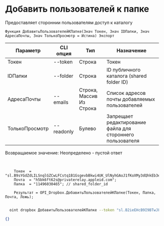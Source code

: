﻿---
sidebar_position: 4
---

# Добавить пользователей к папке
 Предоставляет стороннии пользователям доступ к каталогу



`Функция ДобавитьПользователейКПапке(Знач Токен, Знач IDПапки, Знач АдресаПочты, Знач ТолькоПросмотр = Истина) Экспорт`

  | Параметр | CLI опция | Тип | Назначение |
  |-|-|-|-|
  | Токен | --token | Строка | Токен |
  | IDПапки | --folder | Строка | ID публичного каталога (shared folder ID) |
  | АдресаПочты | --emails | Строка, Массив Из Строка | Список адресов почты добавляемых пользователей |
  | ТолькоПросмотр | --readonly | Булево | Запрещает редактирование файла для стороннего пользователя |

  
  Возвращаемое значение:   Неопределено - пустой ответ

<br/>




```bsl title="Пример кода"
    Токен  = "sl.B9sYGdZdLILSnqlGZCwLFCstq1B1GsgevbBkwi4UK_UlNyhGAoJ1fKoXMy3dQhkEb3e80HTL6g...";
    Почта  = "h5bk6ft62s@privaterelay.appleid.com";
    Папка  = "11496030465"; // shared_folder_id

    Результат = OPI_Dropbox.ДобавитьПользователейКПапке(Токен, Папка, Почта, Ложь);
```



```sh title="Пример команды CLI"
    
  oint dropbox ДобавитьПользователейКПапке --token "sl.B2ieEHcB9I9BTwJFjbf_MQtoZMKjGYgkpBqzQkvBfuSz41Qpy5r3d7a4ax22I5ILWhd9KLbN5L..." --folder %folder% --emails %emails% --readonly %readonly%

```

```json title="Результат"
{}
```
